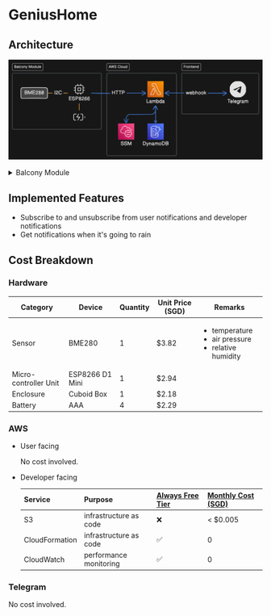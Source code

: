 # GeniusHome

## Architecture

![architecture diagram](docs/architecture_diagram.svg)

<details>
  <summary>Balcony Module</summary>
  
  ![balcony module](docs/balcony_module.jpeg)
</details>

## Implemented Features

- Subscribe to and unsubscribe from user notifications and developer notifications
- Get notifications when it's going to rain

## Cost Breakdown

### Hardware

| Category              | Device          | Quantity | Unit Price (SGD) | Remarks                                                                      |
| --------------------- | --------------- | -------- | ---------------- | ---------------------------------------------------------------------------- |
| Sensor                | BME280          | 1        | $3.82            | <ul><li>temperature</li><li>air pressure</li><li>relative humidity</li></ul> |
| Micro-controller Unit | ESP8266 D1 Mini | 1        | $2.94            |                                                                              |
| Enclosure             | Cuboid Box      | 1        | $2.18            |                                                                              |
| Battery               | AAA             | 4        | $2.29            |                                                                              |

### AWS

- User facing

  No cost involved.

- Developer facing

  | Service        | Purpose                | [Always Free Tier](https://aws.amazon.com/free) | [Monthly Cost (SGD)](https://calculator.aws/#/) |
  | -------------- | ---------------------- | ----------------------------------------------- | ----------------------------------------------- |
  | S3             | infrastructure as code | ❌                                              | < $0.005                                        |
  | CloudFormation | infrastructure as code | ✅                                              | 0                                               |
  | CloudWatch     | performance monitoring | ✅                                              | 0                                               |

### Telegram

No cost involved.
